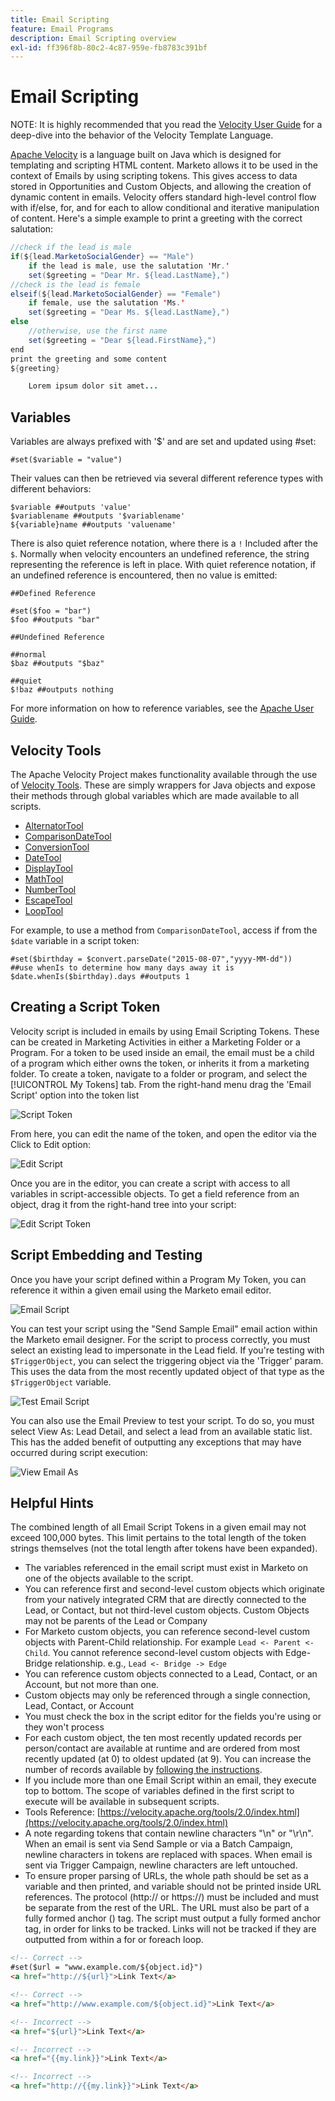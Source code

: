 ```yaml
---
title: Email Scripting
feature: Email Programs
description: Email Scripting overview
exl-id: ff396f8b-80c2-4c87-959e-fb8783c391bf
---
```

# Email Scripting

NOTE: It is highly recommended that you read the [Velocity User Guide](https://velocity.apache.org/engine/devel/user-guide.html) for a deep-dive into the behavior of the Velocity Template Language.

[Apache Velocity](https://velocity.apache.org/) is a language built on Java which is designed for templating and scripting HTML content. Marketo allows it to be used in the context of Emails by using scripting tokens. This gives access to data stored in Opportunities and Custom Objects, and allowing the creation of dynamic content in emails. Velocity offers standard high-level control flow with if/else, for, and for each to allow conditional and iterative manipulation of content. Here's a simple example to print a greeting with the correct salutation:

```java
//check if the lead is male
if(${lead.MarketoSocialGender} == "Male")
    if the lead is male, use the salutation 'Mr.'
    set($greeting = "Dear Mr. ${lead.LastName},")
//check is the lead is female
elseif(${lead.MarketoSocialGender} == "Female")
    if female, use the salutation 'Ms.'
    set($greeting = "Dear Ms. ${lead.LastName},")
else
    //otherwise, use the first name
    set($greeting = "Dear ${lead.FirstName},")
end
print the greeting and some content
${greeting}

    Lorem ipsum dolor sit amet...
```

## Variables

Variables are always prefixed with '$' and are set and updated using #set:

```
#set($variable = "value")
```

Their values can then be retrieved via several different reference types with different behaviors:

```
$variable ##outputs 'value'
$variablename ##outputs '$variablename'
${variable}name ##outputs 'valuename'
```

There is also quiet reference notation, where there is a `!` Included after the `$`. Normally when velocity encounters an undefined reference, the string representing the reference is left in place. With quiet reference notation, if an undefined reference is encountered, then no value is emitted:

```
##Defined Reference

#set($foo = "bar")
$foo ##outputs "bar"

##Undefined Reference

##normal
$baz ##outputs "$baz"

##quiet
$!baz ##outputs nothing
```

For more information on how to reference variables, see the [Apache User Guide](https://velocity.apache.org/engine/devel/user-guide.html#formal-reference-notation).

## Velocity Tools

The Apache Velocity Project makes functionality available through the use of [Velocity Tools](https://velocity.apache.org/tools/devel/apidocs/overview-summary.html). These are simply wrappers for Java objects and expose their methods through global variables which are made available to all scripts.

- [AlternatorTool](https://velocity.apache.org/tools/devel/apidocs/org/apache/velocity/tools/generic/AlternatorTool.html)
- [ComparisonDateTool](https://velocity.apache.org/tools/devel/apidocs/org/apache/velocity/tools/generic/ComparisonDateTool.html)
- [ConversionTool](https://velocity.apache.org/tools/devel/apidocs/org/apache/velocity/tools/generic/ConversionTool.html)
- [DateTool](https://velocity.apache.org/tools/devel/apidocs/org/apache/velocity/tools/generic/DateTool.html)
- [DisplayTool](https://velocity.apache.org/tools/devel/apidocs/org/apache/velocity/tools/generic/DisplayTool.html)
- [MathTool](https://velocity.apache.org/tools/devel/apidocs/org/apache/velocity/tools/generic/MathTool.html)
- [NumberTool](https://velocity.apache.org/tools/devel/apidocs/org/apache/velocity/tools/generic/NumberTool.html)
- [EscapeTool](https://velocity.apache.org/tools/devel/apidocs/org/apache/velocity/tools/generic/EscapeTool.html)
- [LoopTool](https://velocity.apache.org/tools/devel/apidocs/org/apache/velocity/tools/generic/LoopTool.html)

For example, to use a method from `ComparisonDateTool`, access if from the `$date` variable in a script token:

```
#set($birthday = $convert.parseDate("2015-08-07","yyyy-MM-dd"))
##use whenIs to determine how many days away it is
$date.whenIs($birthday).days ##outputs 1
```

## Creating a Script Token

Velocity script is included in emails by using Email Scripting Tokens. These can be created in Marketing Activities in either a Marketing Folder or a Program. For a token to be used inside an email, the email must be a child of a program which either owns the token, or inherits it from a marketing folder. To create a token, navigate to a folder or program, and select the [!UICONTROL My Tokens] tab. From the right-hand menu drag the 'Email Script' option into the token list

![Script Token](assets/script-token.png)

From here, you can edit the name of the token, and open the editor via the Click to Edit option:

![Edit Script](assets/script-edit.png)

Once you are in the editor, you can create a script with access to all variables in script-accessible objects. To get a field reference from an object, drag it from the right-hand tree into your script:

![Edit Script Token](assets/edit-script-token.png)

## Script Embedding and Testing

Once you have your script defined within a Program My Token, you can reference it within a given email using the Marketo email editor.

![Email Script](assets/email-script-marketo-email.png)

You can test your script using the "Send Sample Email" email action within the Marketo email designer. For the script to process correctly, you must select an existing lead to impersonate in the Lead field. If you're testing with `$TriggerObject`, you can select the triggering object via the 'Trigger' param. This uses the data from the most recently updated object of that type as the `$TriggerObject` variable.

![Test Email Script](assets/velocity-test.png)

You can also use the Email Preview to test your script. To do so, you must select View As: Lead Detail, and select a lead from an available static list. This has the added benefit of outputting any exceptions that may have occurred during script execution:

![View Email As](assets/view-as.png)

## Helpful Hints

The combined length of all Email Script Tokens in a given email may not exceed 100,000 bytes. This limit pertains to the total length of the token strings themselves (not the total length after tokens have been expanded).

- The variables referenced in the email script must exist in Marketo on one of the objects available to the script.
- You can reference first and second-level custom objects which originate from your natively integrated CRM that are directly connected to the Lead, or Contact, but not third-level custom objects. Custom Objects may not be parents of the Lead or Company
- For Marketo custom objects, you can reference second-level custom objects with Parent-Child relationship. For example `Lead <- Parent <- Child`. You cannot reference second-level custom objects with Edge-Bridge relationship. e.g.,  `Lead <- Bridge -> Edge`
- You can reference custom objects connected to a Lead, Contact, or an Account, but not more than one.
- Custom objects may only be referenced through a single connection, Lead, Contact, or Account
- You must check the box in the script editor for the fields you're using or they won't process
- For each custom object, the ten most recently updated records per person/contact are available at runtime and are ordered from most recently updated (at 0) to oldest updated (at 9). You can increase the number of records available by [following the instructions](https://experienceleague.adobe.com/en/docs/marketo/using/product-docs/administration/email-setup/change-custom-object-retrieval-limits-in-velocity-scripting).
- If you include more than one Email Script within an email, they execute top to bottom. The scope of variables defined in the first script to execute will be available in subsequent scripts.
- Tools Reference: [https://velocity.apache.org/tools/2.0/index.html](https://velocity.apache.org/tools/2.0/index.html)
- A note regarding tokens that contain newline characters "\\n" or "\\r\\n". When an email is sent via Send Sample or via a Batch Campaign, newline characters in tokens are replaced with spaces. When email is sent via Trigger Campaign, newline characters are left untouched.
- To ensure proper parsing of URLs, the whole path should be set as a variable and then printed, and variable should not be printed inside URL references. The protocol (http:// or https://) must be included and must be separate from the rest of the URL. The URL must also be part of a fully formed anchor (<a>) tag. The script must output a fully formed anchor tag, in order for links to be tracked. Links will not be tracked if they are outputted from within a for or foreach loop.

```html
<!-- Correct -->
#set($url = "www.example.com/${object.id}")
<a href="http://${url}">Link Text</a>

<!-- Correct -->
<a href="http://www.example.com/${object.id}">Link Text</a>

<!-- Incorrect -->
<a href="${url}">Link Text</a>

<!-- Incorrect -->
<a href="{{my.link}}">Link Text</a>

<!-- Incorrect -->
<a href="http://{{my.link}}">Link Text</a>
```

